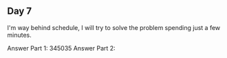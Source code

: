 ## Day 7

I'm way behind schedule, I will try to solve the problem spending just a few minutes.

Answer Part 1: 345035
Answer Part 2: 
